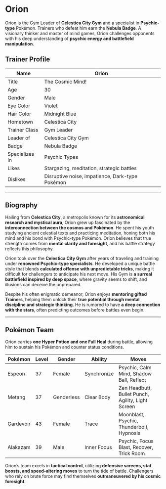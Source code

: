 # Orion  

Orion is the Gym Leader of **Celestica City Gym** and a specialist in **Psychic-type** Pokémon. Trainers who defeat him earn the **Nebula Badge**. A visionary thinker and master of mind games, Orion challenges opponents with his deep understanding of **psychic energy and battlefield manipulation**.  

## Trainer Profile  

| Name  | Orion |
|--------|--------|
| Title  | The Cosmic Mind! |
| Age  | 30 |
| Gender  | Male |
| Eye Color  | Violet |
| Hair Color  | Midnight Blue |
| Hometown  | Celestica City |
| Trainer Class  | Gym Leader |
| Leader of  | Celestica City Gym |
| Badge  | Nebula Badge |
| Specializes in  | Psychic Types |
| Likes  | Stargazing, meditation, strategic battles |
| Dislikes  | Disruptive noise, impatience, Dark-type Pokémon |

---

## Biography  

Hailing from **Celestica City**, a metropolis known for its **astronomical research and mystical aura**, Orion grew up fascinated by the **interconnection between the cosmos and Pokémon**. He spent his youth studying ancient celestial texts and practicing meditation, honing both his mind and his bond with Psychic-type Pokémon. Orion believes that true strength comes from **mental clarity and foresight**, and his battle strategy reflects this philosophy.  

Orion took over the **Celestica City Gym** after years of traveling and training under **renowned Psychic-type specialists**. He developed a unique battle style that blends **calculated offense with unpredictable tricks**, making it difficult for challengers to anticipate his next move. His Gym is **a surreal battlefield inspired by deep space**, where gravity seems to shift, and illusions can deceive the unprepared.  

Despite his often enigmatic demeanor, Orion enjoys **mentoring gifted Trainers**, helping them unlock their **true potential through mental discipline and strategic thinking**. He is rumored to have **a deep connection with the stars**, often predicting outcomes before battles even begin.  

---

## Pokémon Team  

Orion carries **one Hyper Potion and one Full Heal** during battle, allowing him to sustain his Pokémon and counter status conditions.  

| Pokémon  | Level | Gender | Ability | Moves |
|----------|-------|--------|---------|-------|
| Espeon | 37 | Female | Synchronize | Psychic, Calm Mind, Shadow Ball, Reflect |
| Metang | 37 | Genderless | Clear Body | Zen Headbutt, Bullet Punch, Agility, Light Screen |
| Gardevoir | 43 | Female | Trace | Moonblast, Psychic, Thunderbolt, Hypnosis |
| Alakazam | 39 | Male | Inner Focus | Psychic, Focus Blast, Recover, Trick Room |

Orion’s team excels in **tactical control**, utilizing **defensive screens, stat boosts, and speed-altering moves** to turn the tide of battle. Challengers who rely on brute force may find themselves **outmaneuvered by his cosmic foresight**.  

